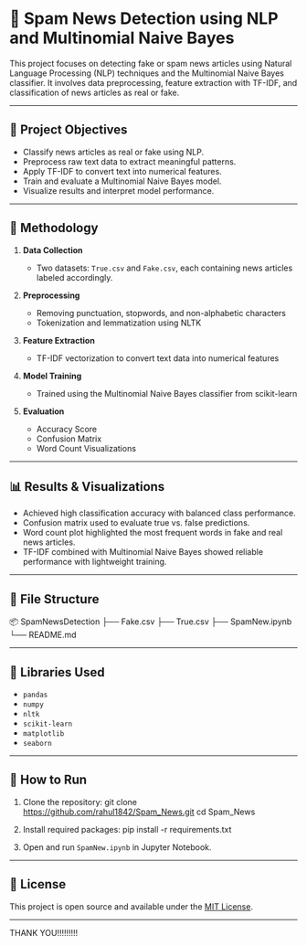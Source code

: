 # 📰 Spam News Detection using NLP and Multinomial Naive Bayes

This project focuses on detecting fake or spam news articles using Natural Language Processing (NLP) techniques and the Multinomial Naive Bayes classifier. It involves data preprocessing, feature extraction with TF-IDF, and classification of news articles as real or fake.

---

## 📌 Project Objectives

- Classify news articles as real or fake using NLP.
- Preprocess raw text data to extract meaningful patterns.
- Apply TF-IDF to convert text into numerical features.
- Train and evaluate a Multinomial Naive Bayes model.
- Visualize results and interpret model performance.

---

## 🧠 Methodology

1. **Data Collection**  
   - Two datasets: `True.csv` and `Fake.csv`, each containing news articles labeled accordingly.

2. **Preprocessing**  
   - Removing punctuation, stopwords, and non-alphabetic characters  
   - Tokenization and lemmatization using NLTK

3. **Feature Extraction**  
   - TF-IDF vectorization to convert text data into numerical features

4. **Model Training**  
   - Trained using the Multinomial Naive Bayes classifier from scikit-learn

5. **Evaluation**  
   - Accuracy Score  
   - Confusion Matrix  
   - Word Count Visualizations

---

## 📊 Results & Visualizations

- Achieved high classification accuracy with balanced class performance.
- Confusion matrix used to evaluate true vs. false predictions.
- Word count plot highlighted the most frequent words in fake and real news articles.
- TF-IDF combined with Multinomial Naive Bayes showed reliable performance with lightweight training.

---

## 📁 File Structure
📦 SpamNewsDetection
├── Fake.csv
├── True.csv
├── SpamNew.ipynb
└── README.md


---

## 🧪 Libraries Used

- `pandas`
- `numpy`
- `nltk`
- `scikit-learn`
- `matplotlib`
- `seaborn`

---

## 🚀 How to Run

1. Clone the repository:
git clone https://github.com/rahul1842/Spam_News.git
cd Spam_News


2. Install required packages:
pip install -r requirements.txt


3. Open and run `SpamNew.ipynb` in Jupyter Notebook.

---

## 🧾 License

This project is open source and available under the [MIT License](LICENSE).

---

THANK YOU!!!!!!!!!

